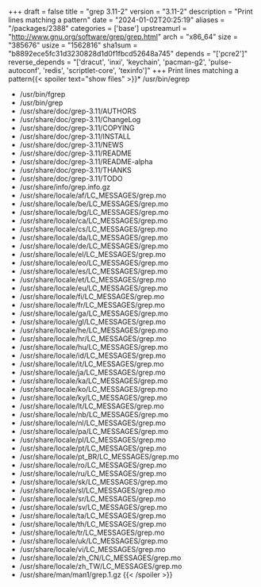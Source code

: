 +++
draft = false
title = "grep 3.11-2"
version = "3.11-2"
description = "Print lines matching a pattern"
date = "2024-01-02T20:25:19"
aliases = "/packages/2388"
categories = ['base']
upstreamurl = "http://www.gnu.org/software/grep/grep.html"
arch = "x86_64"
size = "385676"
usize = "1562816"
sha1sum = "b8892ece5fc31d3230828d1d0f1fbcd52648a745"
depends = "['pcre2']"
reverse_depends = "['dracut', 'inxi', 'keychain', 'pacman-g2', 'pulse-autoconf', 'redis', 'scriptlet-core', 'texinfo']"
+++
Print lines matching a pattern{{< spoiler text="show files" >}}* /usr/bin/egrep
* /usr/bin/fgrep
* /usr/bin/grep
* /usr/share/doc/grep-3.11/AUTHORS
* /usr/share/doc/grep-3.11/ChangeLog
* /usr/share/doc/grep-3.11/COPYING
* /usr/share/doc/grep-3.11/INSTALL
* /usr/share/doc/grep-3.11/NEWS
* /usr/share/doc/grep-3.11/README
* /usr/share/doc/grep-3.11/README-alpha
* /usr/share/doc/grep-3.11/THANKS
* /usr/share/doc/grep-3.11/TODO
* /usr/share/info/grep.info.gz
* /usr/share/locale/af/LC_MESSAGES/grep.mo
* /usr/share/locale/be/LC_MESSAGES/grep.mo
* /usr/share/locale/bg/LC_MESSAGES/grep.mo
* /usr/share/locale/ca/LC_MESSAGES/grep.mo
* /usr/share/locale/cs/LC_MESSAGES/grep.mo
* /usr/share/locale/da/LC_MESSAGES/grep.mo
* /usr/share/locale/de/LC_MESSAGES/grep.mo
* /usr/share/locale/el/LC_MESSAGES/grep.mo
* /usr/share/locale/eo/LC_MESSAGES/grep.mo
* /usr/share/locale/es/LC_MESSAGES/grep.mo
* /usr/share/locale/et/LC_MESSAGES/grep.mo
* /usr/share/locale/eu/LC_MESSAGES/grep.mo
* /usr/share/locale/fi/LC_MESSAGES/grep.mo
* /usr/share/locale/fr/LC_MESSAGES/grep.mo
* /usr/share/locale/ga/LC_MESSAGES/grep.mo
* /usr/share/locale/gl/LC_MESSAGES/grep.mo
* /usr/share/locale/he/LC_MESSAGES/grep.mo
* /usr/share/locale/hr/LC_MESSAGES/grep.mo
* /usr/share/locale/hu/LC_MESSAGES/grep.mo
* /usr/share/locale/id/LC_MESSAGES/grep.mo
* /usr/share/locale/it/LC_MESSAGES/grep.mo
* /usr/share/locale/ja/LC_MESSAGES/grep.mo
* /usr/share/locale/ka/LC_MESSAGES/grep.mo
* /usr/share/locale/ko/LC_MESSAGES/grep.mo
* /usr/share/locale/ky/LC_MESSAGES/grep.mo
* /usr/share/locale/lt/LC_MESSAGES/grep.mo
* /usr/share/locale/nb/LC_MESSAGES/grep.mo
* /usr/share/locale/nl/LC_MESSAGES/grep.mo
* /usr/share/locale/pa/LC_MESSAGES/grep.mo
* /usr/share/locale/pl/LC_MESSAGES/grep.mo
* /usr/share/locale/pt/LC_MESSAGES/grep.mo
* /usr/share/locale/pt_BR/LC_MESSAGES/grep.mo
* /usr/share/locale/ro/LC_MESSAGES/grep.mo
* /usr/share/locale/ru/LC_MESSAGES/grep.mo
* /usr/share/locale/sk/LC_MESSAGES/grep.mo
* /usr/share/locale/sl/LC_MESSAGES/grep.mo
* /usr/share/locale/sr/LC_MESSAGES/grep.mo
* /usr/share/locale/sv/LC_MESSAGES/grep.mo
* /usr/share/locale/ta/LC_MESSAGES/grep.mo
* /usr/share/locale/th/LC_MESSAGES/grep.mo
* /usr/share/locale/tr/LC_MESSAGES/grep.mo
* /usr/share/locale/uk/LC_MESSAGES/grep.mo
* /usr/share/locale/vi/LC_MESSAGES/grep.mo
* /usr/share/locale/zh_CN/LC_MESSAGES/grep.mo
* /usr/share/locale/zh_TW/LC_MESSAGES/grep.mo
* /usr/share/man/man1/grep.1.gz
{{< /spoiler >}}